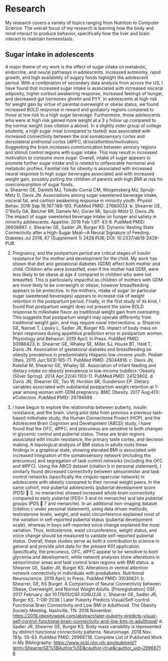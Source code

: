 # Research

My research covers a variety of topics ranging from Nutrition to Computer Science. The overall focus of my research is learning how the body and mind interact to produce behavior, specifically how the liver and brain interact to maintain homeostasis.

## Sugar intake in adolescents
A major theme of my work is the effect of sugar intake on metabolic, endocrine, and neural pathways in adolescents. Increased autonomy, rapid growth, and high availability of sugary foods highlight the adolescent period. With a combination of secondary data analysis from across the US, I have found that increased sugar intake is associated with increased visceral adiposity, higher cortisol awakening response, increased feelings of hunger, and decreased gut hormones ghrelin and PYY. In adolescents at high risk for weight gain by virtue of parental overweight or obese status, we found increased BOLD response in reward and gustatory regions compared to those at low risk to a high sugar beverage. Furthermore, those adolescents who were at high risk gained more weight at a 3 y follow up compared to the normal weight (see citation a above). In a slightly older group of college students, a high sugar meal (compared to fasted) was associated with increased connectivity between the oral somatosensory cortex and dorsolateral prefrontal cortex (dlPFC, drive/attention/motivation). Suggesting the brain increases communication between sensory regions and stimuli control regions with sugar intake. This may result in increased motivation to consume more sugar.  Overall, intake of sugar appears to promote further sugar intake and is related to unfavorable hormonal and metabolic profiles. Familial risk for obesity is associated with increased neural response to high sugar beverages associated and with increased weight gain, possibly putting the children of parents with high BMI at risk for overconsumption of sugar foods.  
a.	Shearrer GE, Daniels MJ, Toledo-Corral CM, Weigensberg MJ, Spruijt-Metz D, Davis JN. Associations among sugar sweetened beverage intake, visceral fat, and cortisol awakening response in minority youth. Physiol Behav. 2016 Sep 19;167:188-193. PubMed PMID: 27660033. 
b.	Shearrer GE, O'Reilly GA, Belcher BR, Daniels MJ, Goran MI, Spruijt-Metz D, Davis JN. The impact of sugar sweetened beverage intake on hunger and satiety in minority adolescents. Appetite. 2016 Feb 1;97: 43-8. PubMed PMID: 26606887. 
c.	Shearrer GE, Sadler JR, Burger KS. Dynamic Resting State Connectivity after a High-Sugar Meal—A Neural Signature of Feeding. Diabetes Jul 2018, 67 (Supplement 1) 2428 PUB; DOI: 10.2337/db18-2428-PUB

2.	Pregnancy, and the postpartum period are critical stages of insulin resistance for the mother and development for the child. My work has shown that diet and gestational diabetes (GDM) effect both mother and child. Children who were breastfed, even if the mother had GDM, were less likely to be obese at age 4 compared to children who were not breastfed. This is particularly impactful as children of mothers with GDM are more likely to be overweight or obese, however breastfeeding appears to be protective. In the mothers, intake of sugar (in particular sugar sweetened beverages) appears to increase risk of weight retention in the postpartum period. Finally, in the first study of its kind, I found that postpartum weight does not present the same BOLD response to milkshake flavor as traditional weight gain from overeating. This suggests that postpartum weight may operate differently from traditional weight gain, and may require novel interventions.
a.	Shearrer GE, Nansel T, Lipsky L, Sadler JR, Burger KS. Impact of body mass on brain responses during appetitive prediction error in postpartum women. Physiology and Behavior. 2019 April; In Press. PubMed PMID: 30986423. 
b.	Shearrer GE, Whaley SE, Miller SJ, House BT, Held T, Davis JN. Association of gestational diabetes and breastfeeding on obesity prevalence in predominately Hispanic low-income youth. Pediatr Obes. 2015 Jun;10(3):165-71. PubMed PMID: 25044818. 
c.	Davis JN, Koleilat M, Shearrer GE, Whaley SE. Association of infant feeding and dietary intake on obesity prevalence in low-income toddlers. Obesity (Silver Spring). 2014 Apr;22(4):1103-11. PubMed PMID: 24123802. 
d.	Davis JN, Shearrer GE, Tao W, Hurston SR, Gunderson EP. Dietary variables associated with substantial postpartum weight retention at 1-year among woman with GDM pregnancy. BMC Obesity. 2017 Aug;4(1): eCollection. PubMed PMID: 28794888

3.	I have begun to explore the relationship between puberty, insulin resistance, and the brain. Using pilot data from previous a previous task-based milkshake study, the Human Connectome Project (HCP), and the Adolescent Brain Cognition and Development (ABCD) study, I have found that the OFC, dlPFC, and precuneus are sensitive to both changes in glycemic control and pubertal status. These are brain regions associated with insulin resistance, the primary taste cortex, and decision making. A topological analysis of BMI status in adults roots these findings in a graphical state, showing elevated BMI is associated with increased integration of the somatosensory network (including the precuneus) and segregation of task control networks (including the OFC and dlPFC). Using the ABCD dataset (citation b in personal statement), I similarly found decreased connectivity between sensorimotor and task control networks (specifically the cingulo-opercular network) in adolescents with obesity compared to their normal weight peers. In the same cohort, mid-pubertal adolescents (pubertal development score (PDS)  3, no menarche) showed increased whole brain connectivity compared to early pubertal (PDS< 3 and no menarche) and late pubertal groups (PDS  7 and menarche). In an additional non-imaging dataset (citation c under personal statement), using data driven methods, testosterone levels, weight, and waist circumference explained most of the variation in self-reported pubertal status (pubertal development scale), whereas in boys self-reported voice change explained the most variation. Thus, testosterone, waist circumference, weight status, and voice change should be measured to validate self-reported pubertal status. Overall, these studies serve as both a contribution to science in general and provide pilot data for the present K01 application. Specifically, the precuneus, OFC, dlPFC appear to be sensitive to both glycemia and development, while network analyses show alterations in sensorimotor areas and task control brain regions with BMI status. 
a.	Shearrer GE, Sadler JR, Burger KS. Alterations in ventral attention network connectivity in individuals with prediabetes. Nutritional Neuroscience. 2019 April; In Press. PubMed PMID: 31030631.
b.	Shearrer, GE, KS Burger. A Comparison of Neural Connectivity between Obese, Overweight, and Normal Weight Adults. [Preregistration] OSF. 2017 February. doi:10.17605/OSF.IO/6U2J8.
c.	Shearrer GE, Sadler JR, Burger KS. T-OR-2038 | Later Puberty Predicts Visual/Self-control Functional Brain Connectivity and Low BMI in Adulthood. The Obesity Society Meeting. Nashville, TN. 2018 November. https://2018.obesityweek.com/abstract/later-puberty-predicts-visual-self-control-functional-brain-connectivity-and-low-bmi-in-adulthood/
d.	Sadler JR, Shearrer GE, Burger KS. Body mass variability is represented by distinct functional connectivity patterns. Neuroimage. 2018 Nov. 181p. 55-63. PubMed PMID: 29966718.
Complete List of Published Work in My Bibliography: https://www.ncbi.nlm.nih.gov/pubmed/?term=ShearrerGE%5BAuthor%5D&cauthor=true&cauthor_uid=29966718

<!--stackedit_data:
eyJoaXN0b3J5IjpbLTUyNDc5ODI1XX0=
-->